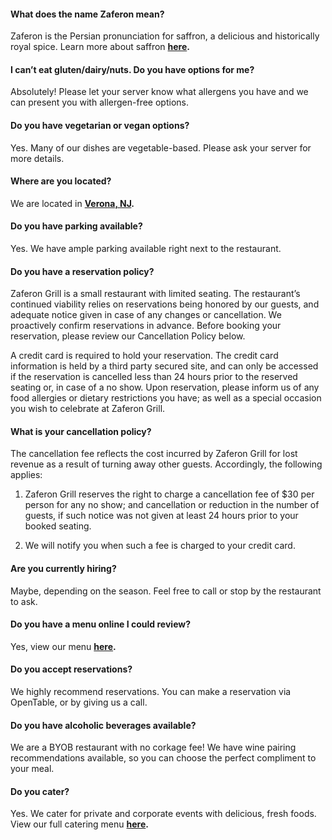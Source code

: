 #### What does the name Zaferon mean?
Zaferon is the Persian pronunciation for saffron, a delicious and historically
royal spice. Learn more about saffron **<a href="https://en.wikipedia.org/wiki/Saffron"> here</a>.**

#### I can’t eat gluten/dairy/nuts. Do you have options for me?
Absolutely! Please let your server know what allergens you have and we
can present you with allergen-free options.

#### Do you have vegetarian or vegan options?
Yes. Many of our dishes are vegetable-based. Please ask your server for
more details.

#### Where are you located?
We are located in **<a href="https://www.google.com/maps/place/648+Bloomfield+Ave,+Verona,+NJ+07044/@40.8330467,-74.2502778,17z/data=!3m1!4b1!4m5!3m4!1s0x89c3007612e5b2e3:0x67851c22dc2f5770!8m2!3d40.8330467!4d-74.2480891"> Verona, NJ</a>.**

#### Do you have parking available?
Yes. We have ample parking available right next to the restaurant.

#### Do you have a reservation policy?
Zaferon Grill is a small restaurant with limited seating. The restaurant’s continued viability relies on reservations being honored by our guests, and adequate notice given in case of any changes or cancellation. We proactively confirm reservations in advance. Before booking your reservation, please review our Cancellation Policy below. 

A credit card is required to hold your reservation. The credit card information is held by a third party secured site, and can only be accessed if the reservation is cancelled less than 24 hours prior to the reserved seating or, in case of a no show. Upon reservation, please inform us of any food allergies or dietary restrictions you have; as well as a special occasion you wish to celebrate at Zaferon Grill.


#### What is your cancellation policy?
The cancellation fee reflects the cost incurred by Zaferon Grill for lost revenue as a result of turning away other guests. Accordingly, the following applies:


1. Zaferon Grill reserves the right to charge a cancellation fee of $30 per person for any no
show; and cancellation or reduction in the number of guests, if such notice was not given at
least 24 hours prior to your booked seating.

2. We will notify you when such a fee is charged to your credit card.


#### Are you currently hiring?
Maybe, depending on the season. Feel free to call or stop by the
restaurant to ask.

#### Do you have a menu online I could review?
Yes, view our menu **<a href="/menu.html"> here</a>.**

#### Do you accept reservations?
We highly recommend reservations. You can make a reservation via
OpenTable, or by giving us a call.

#### Do you have alcoholic beverages available?
We are a BYOB restaurant with no corkage fee! We have
wine pairing recommendations available, so you can choose the perfect
compliment to your meal.

#### Do you cater?
Yes. We cater for private and corporate events with delicious,
fresh foods. View our full catering menu **<a href="/menu.html"> here</a>.**
